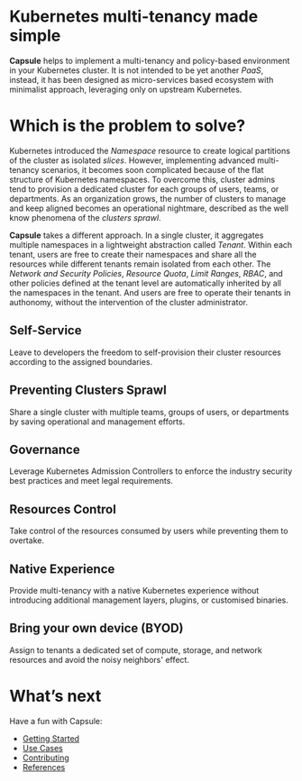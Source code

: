 # Kubernetes multi-tenancy made simple
**Capsule** helps to implement a multi-tenancy and policy-based environment in your Kubernetes cluster. It is not intended to be yet another _PaaS_, instead, it has been designed as micro-services based ecosystem with minimalist approach, leveraging only on upstream Kubernetes. 

# Which is the problem to solve?
Kubernetes introduced the _Namespace_ resource to create logical partitions of the cluster as isolated *slices*. However, implementing advanced multi-tenancy scenarios, it becomes soon complicated because of the flat structure of Kubernetes namespaces. To overcome this, cluster admins tend to provision a dedicated cluster for each groups of users, teams, or departments. As an organization grows, the number of clusters to manage and keep aligned becomes an operational nightmare, described as the well know phenomena of the _clusters sprawl_.

**Capsule** takes a different approach. In a single cluster, it aggregates multiple namespaces in a lightweight abstraction called _Tenant_. Within each tenant, users are free to create their namespaces and share all the resources while different tenants remain isolated from each other. The _Network and Security Policies_, _Resource Quota_, _Limit Ranges_, _RBAC_, and other policies defined at the tenant level are automatically inherited by all the namespaces in the tenant. And users are free to operate their tenants in authonomy, without the intervention of the cluster administrator.

## Self-Service
Leave to developers the freedom to self-provision their cluster resources according to the assigned boundaries.

## Preventing Clusters Sprawl
Share a single cluster with multiple teams, groups of users, or departments by saving operational and management efforts.

## Governance
Leverage Kubernetes Admission Controllers to enforce the industry security best practices and meet legal requirements.

## Resources Control
Take control of the resources consumed by users while preventing them to overtake.

## Native Experience
Provide multi-tenancy with a native Kubernetes experience without introducing additional management layers, plugins, or customised binaries.

## Bring your own device (BYOD)
Assign to tenants a dedicated set of compute, storage, and network resources and avoid the noisy neighbors' effect.

# What’s next
Have a fun with Capsule:

* [Getting Started](./getting-started.md)
* [Use Cases](./use-cases/overview.md.md)
* [Contributing](./contributing.md)
* [References](./references.md)